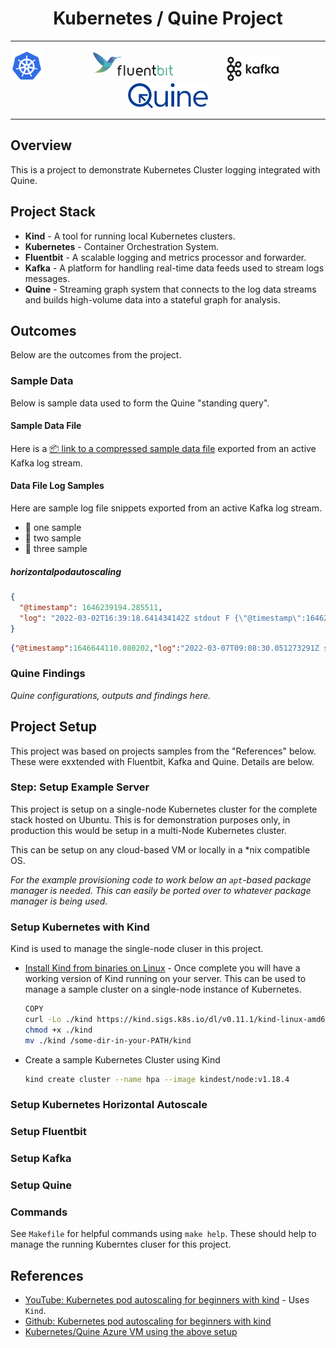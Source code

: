 

<h1 align="center">Kubernetes / Quine Project</h1>

---
<p align="center" width="100%">

<img src="extra/images/Kubernetes_Logo.png" height="50">
&nbsp;&nbsp;&nbsp;&nbsp;&nbsp;&nbsp;&nbsp;&nbsp;
&nbsp;&nbsp;&nbsp;&nbsp;&nbsp;&nbsp;&nbsp;&nbsp;

<img src="extra/images/Fluentbit_Logo.png" height="50">
&nbsp;&nbsp;&nbsp;&nbsp;&nbsp;&nbsp;&nbsp;&nbsp;
&nbsp;&nbsp;&nbsp;&nbsp;&nbsp;&nbsp;&nbsp;&nbsp;

<img src="extra/images/Kafka_Logo.png" height="40">
&nbsp;&nbsp;&nbsp;&nbsp;&nbsp;&nbsp;&nbsp;&nbsp;
&nbsp;&nbsp;&nbsp;&nbsp;&nbsp;&nbsp;&nbsp;&nbsp;

<img src="extra/images/Quine_Logo.svg" height="40"> 
</p>

---


## Overview

This is a project to demonstrate Kubernetes Cluster logging integrated with Quine.

## Project Stack

- **Kind** - A tool for running local Kubernetes clusters.
- **Kubernetes** - Container Orchestration System.
- **Fluentbit** - A scalable logging and metrics processor and forwarder.
- **Kafka** - A platform for handling real-time data feeds used to stream logs messages.
- **Quine** - Streaming graph system that connects to the log data streams and builds high-volume data into a stateful graph for analysis.




## Outcomes

Below are the outcomes from the project.

### Sample Data

Below is sample data used to form the Quine "standing query".


#### Sample Data File

 Here is a [:package: link to a compressed sample data file](extra/data/kafka-topic-output.txt.gz) exported from an active Kafka log stream.

#### Data File Log Samples

Here are sample log file snippets exported from an active Kafka log stream.

* :pushpin: one sample
* :pushpin: two sample
* :pushpin: three sample



##### horizontalpodautoscaling

```json
{
  "@timestamp": 1646239194.285511,
  "log": "2022-03-02T16:39:18.641434142Z stdout F {\"@timestamp\":1646239156.170701,\"log\":\"2022-03-02T16:39:09.141771216Z stdout F {\\\"@timestamp\\\":1646239049.969076,\\\"log\\\":\\\"2022-03-02T15:40:09.606002004Z stderr F I0302 15:40:09.605799       1 controllermanager.go:574] Started \\\\\\\"horizontalpodautoscaling\\\\\\\"\\\"}\"}"
}
```

```json
{"@timestamp":1646644110.080202,"log":"2022-03-07T09:08:30.051273291Z stderr F 2022-03-07 09:08:30.051054 W | etcdserver: read-only range request \"key:\\\"/registry/horizontalpodautoscalers/\\\" range_end:\\\"/registry/horizontalpodautoscalers0\\\" count_only:true \" with result \"range_response_count:0 size:8\" took too long (158.268848ms) to execute"}
```





### Quine Findings

*Quine configurations, outputs and findings here.*



## Project Setup

This project was based on projects samples from the "References" below. These were exxtended with Fluentbit, Kafka and Quine. Details are below.


### Step: Setup Example Server

This project is setup on a single-node Kubernetes cluster for the complete stack hosted on Ubuntu. This is for demonstration purposes only, in production this would be setup in a multi-Node Kubernetes cluster.

This can be setup on any cloud-based VM or locally in a *nix compatible OS. 

*For the example provisioning code to work below an `apt`-based package manager is needed. This can easily be ported over to whatever package manager is being used.*


### Setup Kubernetes with Kind

Kind is used to manage the single-node cluser in this project.

* [Install Kind from binaries on Linux](https://kind.sigs.k8s.io/docs/user/quick-start/#installing-from-source) - Once complete you will have a working version of Kind running on your server. This can be used to manage a sample cluster on a single-node instance of Kubernetes.
  
  ```bash
  COPY
  curl -Lo ./kind https://kind.sigs.k8s.io/dl/v0.11.1/kind-linux-amd64
  chmod +x ./kind
  mv ./kind /some-dir-in-your-PATH/kind
  ```

* Create a sample Kubernetes Cluster using Kind
  ```bash
  kind create cluster --name hpa --image kindest/node:v1.18.4
  ```


### Setup Kubernetes Horizontal Autoscale



### Setup Fluentbit



### Setup Kafka



### Setup Quine









### Commands

See `Makefile` for helpful commands using `make help`. These should help to manage the running Kuberntes cluser for this project.



## References

* [YouTube: Kubernetes pod autoscaling for beginners with kind](https://www.youtube.com/watch?v=FfDI08sgrYY) - Uses `Kind`.
* [Github: Kubernetes pod autoscaling for beginners with kind](https://github.com/marcel-dempers/docker-development-youtube-series/tree/master/kubernetes/autoscaling/components)
* [Kubernetes/Quine Azure VM using the above setup](http://40.87.90.44)
